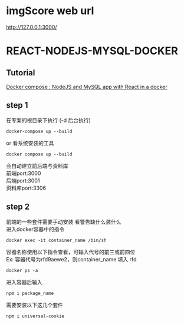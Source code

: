 # imgScore web url
http://127.0.0.1:3000/

# REACT-NODEJS-MYSQL-DOCKER 

Tutorial
---------

[Docker compose : NodeJS and MySQL app with React in a docker](http://www.bogotobogo.com/DevOps/Docker/Docker-React-Node-MySQL-App.php) 

step 1
---
在专案的根目录下执行 (-d 后台执行)
```
docker-compose up --build
```
or 看系统安装的工具
```
docker compose up --build
```
会自动建立前后端与资料库<br>
前端port:3000<br>
后端port:3001<br>
资料库port:3306<br>

step 2
---
前端的一些套件需要手动安装 看警告缺什么装什么<br>
进入docker容器中的指令
```
docker exec -it container_name /bin/sh
```
容器名称使用以下指令查看，可输入代号的前三或前四位<br>
Ex: 容器代号为rfd9aewe2，则container_name 填入 rfd
```
docker ps -a
```
进入容器后输入
```
npm i package_name
```
需要安装以下这几个套件
```
npm i universal-cookie
```

